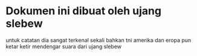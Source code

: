 # Dokumen ini dibuat oleh ujang slebew
untuk catatan dia sangat terkenal sekali bahkan tni amerika dan eropa pun ketar ketir mendengar suara dari ujang slebew